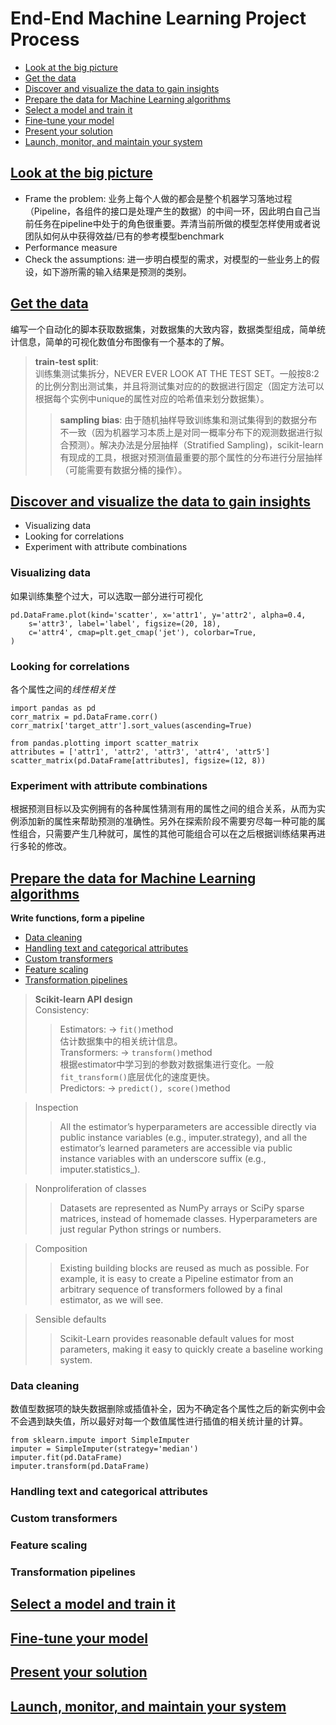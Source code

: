 <span id='head'></span>
# End-End Machine Learning Project Process  
- [Look at the big picture](#title1)  
- [Get the data](#title2)
- [Discover and visualize the data to gain insights](#title3)  
- [Prepare the data for Machine Learning algorithms](#title4)  
- [Select a model and train it](#title5)  
- [Fine-tune your model](#title6)  
- [Present your solution](#title7)  
- [Launch, monitor, and maintain your system](#title8)  

<span id='title1'></span>
## [Look at the big picture](#head)
- Frame the problem: 业务上每个人做的都会是整个机器学习落地过程（Pipeline，各组件的接口是处理产生的数据）的中间一环，因此明白自己当前任务在pipeline中处于的角色很重要。弄清当前所做的模型怎样使用或者说团队如何从中获得效益/已有的参考模型benchmark  
- Performance measure  
- Check the assumptions: 进一步明白模型的需求，对模型的一些业务上的假设，如下游所需的输入结果是预测的类别。  

<span id='title2'></span>
## [Get the data](#head)
编写一个自动化的脚本获取数据集，对数据集的大致内容，数据类型组成，简单统计信息，简单的可视化数值分布图像有一个基本的了解。  
> **train-test split**:  
训练集测试集拆分，NEVER EVER LOOK AT THE TEST SET。一般按8:2的比例分割出测试集，并且将测试集对应的的数据进行固定（固定方法可以根据每个实例中unique的属性对应的哈希值来划分数据集）。  
>> **sampling bias**: 由于随机抽样导致训练集和测试集得到的数据分布不一致（因为机器学习本质上是对同一概率分布下的观测数据进行拟合预测）。解决办法是分层抽样（Stratified Sampling)，scikit-learn有现成的工具，根据对预测值最重要的那个属性的分布进行分层抽样（可能需要有数据分桶的操作）。  

<span id='title3'></span>
## [Discover and visualize the data to gain insights](#head)
- Visualizing data  
- Looking for correlations  
- Experiment with attribute combinations  
### Visualizing data
如果训练集整个过大，可以选取一部分进行可视化
```
pd.DataFrame.plot(kind='scatter', x='attr1', y='attr2', alpha=0.4,
    s='attr3', label='label', figsize=(20, 18),
    c='attr4', cmap=plt.get_cmap('jet'), colorbar=True,
)
```

### Looking for correlations
各个属性之间的*线性相关性*  
```
import pandas as pd
corr_matrix = pd.DataFrame.corr()
corr_matrix['target_attr'].sort_values(ascending=True)

from pandas.plotting import scatter_matrix
attributes = ['attr1', 'attr2', 'attr3', 'attr4', 'attr5']
scatter_matrix(pd.DataFrame[attributes], figsize=(12, 8))
```

### Experiment with attribute combinations
根据预测目标以及实例拥有的各种属性猜测有用的属性之间的组合关系，从而为实例添加新的属性来帮助预测的准确性。另外在探索阶段不需要穷尽每一种可能的属性组合，只需要产生几种就可，属性的其他可能组合可以在之后根据训练结果再进行多轮的修改。  

<span id='title4'></span>
## [Prepare the data for Machine Learning algorithms](#head)
**Write functions, form a pipeline**  
- [Data cleaning](#title4-1)  
- [Handling text and categorical attributes](#title4-2)  
- [Custom transformers](#title4-3)  
- [Feature scaling](#title4-4)  
- [Transformation pipelines](#title4-5)  
> **Scikit-learn API design**  
> Consistency:  
>> Estimators: -> `fit()`method  
估计数据集中的相关统计信息。  
Transformers: -> `transform()`method  
根据estimator中学习到的参数对数据集进行变化。一般`fit_transform()`底层优化的速度更快。  
Predictors: -> `predict(), score()`method

> Inspection  
>> All the estimator’s hyperparameters are accessible directly via public instance variables (e.g., imputer.strategy), and all the estimator’s learned parameters are accessible via public instance variables with an underscore suffix (e.g., imputer.statistics_).  

> Nonproliferation of classes  
>> Datasets are represented as NumPy arrays or SciPy sparse matrices, instead of homemade classes. Hyperparameters are just regular Python strings or numbers.  

> Composition  
>> Existing building blocks are reused as much as possible. For example, it is easy to create a Pipeline estimator from an arbitrary sequence of transformers followed by a final estimator, as we will see.  

> Sensible defaults  
>> Scikit-Learn provides reasonable default values for most parameters, making it easy to quickly create a baseline working system.  

<span id='title4-1'></span>
### Data cleaning
数值型数据项的缺失数据删除或插值补全，因为不确定各个属性之后的新实例中会不会遇到缺失值，所以最好对每一个数值属性进行插值的相关统计量的计算。
```
from sklearn.impute import SimpleImputer
imputer = SimpleImputer(strategy='median')
imputer.fit(pd.DataFrame)
imputer.transform(pd.DataFrame)
```

<span id='title4-2'></span>
### Handling text and categorical attributes

<span id='title4-3'></span>
### Custom transformers

<span id='title4-4'></span>
### Feature scaling  

<span id='title4-5'></span>
### Transformation pipelines

<span id='title5'></span>
## [Select a model and train it](#head)

<span id='title6'></span>
## [Fine-tune your model](#head)

<span id='title7'></span>
## [Present your solution](#head)

<span id='title8'></span>
## [Launch, monitor, and maintain your system](#head)    
